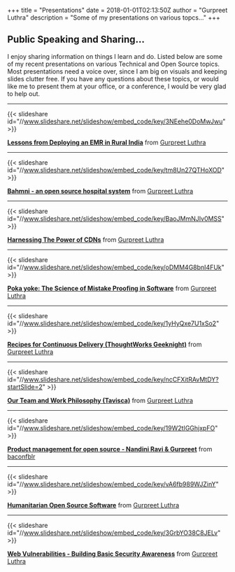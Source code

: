 +++
title = "Presentations"
date = 2018-01-01T02:13:50Z
author = "Gurpreet Luthra"
description = "Some of my presentations on various topcs..."
+++

## Public Speaking and Sharing...

I enjoy sharing information on things I learn and do. Listed below are some of my recent presentations on various Technical and Open Source topics. Most presentations need a voice over, since I am big on visuals and keeping slides clutter free. If you have any questions about these topics, or would like me to present them at your office, or a conference, I would be very glad to help out.

* * *

{{< slideshare id="//www.slideshare.net/slideshow/embed_code/key/3NEehe0DoMwJwu" >}}

**[Lessons from Deploying an EMR in Rural India](//www.slideshare.net/gsluthra/lessons-from-deploying-an-emr-in-rural-india "Lessons from Deploying an EMR in Rural India")** from [Gurpreet Luthra](//www.slideshare.net/gsluthra)

* * *

{{< slideshare id="//www.slideshare.net/slideshow/embed_code/key/tm8Un27QTHoXOD" >}}

**[Bahmni - an open source hospital system](//www.slideshare.net/gsluthra/bahmni-an-open-source-hospital-system "Bahmni - an open source hospital system")** from [Gurpreet Luthra](//www.slideshare.net/gsluthra)

* * *

{{< slideshare id="//www.slideshare.net/slideshow/embed_code/key/BaoJMmNJIv0MSS" >}}

**[Harnessing The Power of CDNs](//www.slideshare.net/gsluthra/harnessing-the-power-of-cdns "Harnessing The Power of CDNs")** from [Gurpreet Luthra](//www.slideshare.net/gsluthra)

* * *

{{< slideshare id="//www.slideshare.net/slideshow/embed_code/key/oDMM4G8bnI4FUk" >}}

**[Poka yoke: The Science of Mistake Proofing in Software](//www.slideshare.net/gsluthra/poka-yoke-the-science-of-mistake-proofing-for-slideshare "Poka yoke: The Science of Mistake Proofing in Software")** from [Gurpreet Luthra](//www.slideshare.net/gsluthra)

* * *

{{< slideshare id="//www.slideshare.net/slideshow/embed_code/key/1yHyQxe7U1xSo2" >}}

**[Recipes for Continuous Delivery (ThoughtWorks Geeknight)](//www.slideshare.net/gsluthra/recipes-for-continuous-delivery-thoughtworks-geeknight "Recipes for Continuous Delivery (ThoughtWorks Geeknight)")** from [Gurpreet Luthra](https://www.slideshare.net/gsluthra)

* * *

{{< slideshare id="//www.slideshare.net/slideshow/embed_code/key/ncCFXitRAvMtDY?startSlide=2" >}}

**[Our Team and Work Philosophy (Tavisca)](//www.slideshare.net/tavisca/our-team-and-work-philosophy-tavisca "Our Team and Work Philosophy (Tavisca)")** from [Gurpreet Luthra](https://www.slideshare.net/tavisca)

* * *

{{< slideshare id="//www.slideshare.net/slideshow/embed_code/key/19W2tIGGhjxpFO" >}}

**[Product management for open source - Nandini Ravi & Gurpreet](//www.slideshare.net/baconfblr/product-management-for-open-source-software-nandini-ravi-and-gurpreet-luthra "Product management for open source software - Nandini Ravi and Gurpreet Luthra")** from [baconfblr](//www.slideshare.net/baconfblr)

* * *

{{< slideshare id="//www.slideshare.net/slideshow/embed_code/key/vA6fb989WJZinY" >}}

**[Humanitarian Open Source Software](//www.slideshare.net/gsluthra/humanitarian-open-source-software "Humanitarian Open Source Software")** from [Gurpreet Luthra](https://www.slideshare.net/gsluthra)

* * *

{{< slideshare id="//www.slideshare.net/slideshow/embed_code/key/3GrbYO38C8JELv" >}}

**[Web Vulnerabilities - Building Basic Security Awareness](//www.slideshare.net/gsluthra/web-vulnerabilities-building-basic-security-awareness "Web Vulnerabilities - Building Basic Security Awareness")** from [Gurpreet Luthra](//www.slideshare.net/gsluthra)
